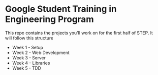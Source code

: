 # Google Student Training in Engineering Program

This repo contains the projects you'll work on for the first half of STEP.
It will follow this structure
*  Week 1 - Setup
*  Week 2 - Web Development
*  Week 3 - Server
*  Week 4 - Libraries
*  Week 5 - TDD
